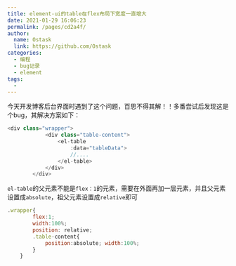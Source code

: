 ```yaml
---
title: element-ui的table在flex布局下宽度一直增大
date: 2021-01-29 16:06:23
permalink: /pages/cd2a4f/
author: 
  name: Ostask
  link: https://github.com/Ostask
categories:
  - 编程
  - bug记录
  - element
tags:
  - 
---
```


今天开发博客后台界面时遇到了这个问题，百思不得其解！！多番尝试后发现这是个bug，其解决方案如下：
```javascript
<div class="wrapper">
            <div class="table-content">
                <el-table
                    :data="tableData">
                    //....
                </el-table>
            </div>
        </div>
```
`el-table`的父元素不能是`flex：1`的元素，需要在外面再加一层元素，并且父元素设置成`absolute`，祖父元素设置成`relative`即可
```javascript
.wrapper{
        flex:1;
        width:100%;
        position: relative;
        .table-content{
            position:absolute; width:100%;
        }
    }
```    